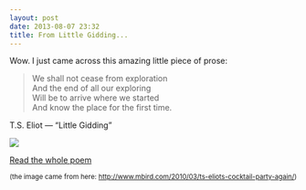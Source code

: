 ```yaml
---
layout: post
date: 2013-08-07 23:32
title: From Little Gidding...
---
```


Wow. I just came across this amazing little piece of prose:

> We shall not cease from exploration    
And the end of all our exploring    
Will be to arrive where we started    
And know the place for the first time.

T.S. Eliot — “Little Gidding”

<img src="http://notes.ookb.co/img/tseliot2.jpg" class="img-circle" />

[Read the whole poem](http://www.columbia.edu/itc/history/winter/w3206/edit/tseliotlittlegidding.html)

<small>(the image came from here: http://www.mbird.com/2010/03/ts-eliots-cocktail-party-again/)</small>
